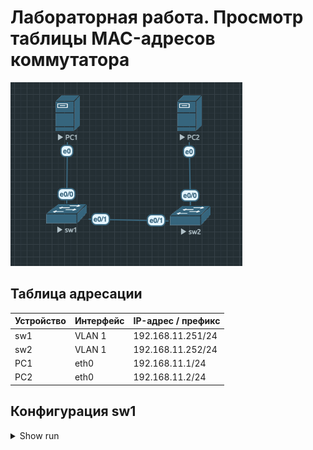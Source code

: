 # Лабораторная работа. Просмотр таблицы MAC-адресов коммутатора 

![](https://github.com/egoruzmukhametov/otus-eduaction/blob/main/lesson4/topology2.png)
## Таблица адресации

  Устройство  |   Интерфейс   | IP-адрес / префикс
------------- | ------------- | -------------
sw1           | VLAN 1        | 192.168.11.251/24
sw2           | VLAN 1        | 192.168.11.252/24
PC1           | eth0          | 192.168.11.1/24
PC2           | eth0          | 192.168.11.2/24

## Конфигурация sw1
<details>
    <summary>Show run</summary>
####################################################
##############Authorized access only################
####################################################

User Access Verification

Password: 
sw1>ena
sw1>enable  
Password: 
sw1#sho
sw1#show r
sw1#show ru
sw1#show running-config 
Building configuration...

Current configuration : 1074 bytes
!
! Last configuration change at 06:52:26 EST Thu Nov 3 2022
!
version 15.2
service timestamps debug datetime msec
service timestamps log datetime msec
service password-encryption
service compress-config
!
hostname sw1
!
boot-start-marker
boot-end-marker
!
!
enable secret 5 $1$w74O$qpg6khGaz8LNmhzfuYJRU0
!
no aaa new-model
clock timezone EST -5 0
!
!
!         
!
!
!
!
!
ip cef
no ipv6 cef
!
!
spanning-tree mode pvst
spanning-tree extend system-id
!
vlan internal allocation policy ascending
!
! 
!
!
!
!
!
!
!
!         
!
!
!
interface Ethernet0/0
!
interface Ethernet0/1
!
interface Ethernet0/2
!
interface Ethernet0/3
!
interface Vlan1
 ip address 192.168.11.251 255.255.255.0
!
ip forward-protocol nd
!
no ip http server
no ip http secure-server
!
!
!
!
!         
!
control-plane
!
banner motd ^C
####################################################
##############Authorized access only################
####################################################^C
!
line con 0
 password 7 101F5B4A514244
 logging synchronous
 login
line aux 0
line vty 0 4
 password 7 025756085F5359
 login
!
!
end
</details>
